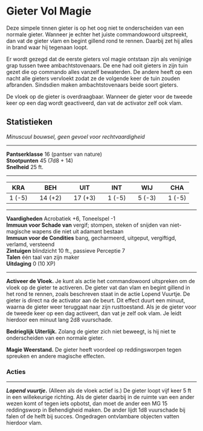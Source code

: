 # Gieter Vol Magie

Deze simpele tinnen gieter is op het oog niet te onderscheiden van een normale gieter.
Wanneer je echter het juiste commandowoord uitspreekt, dan vat de gieter vlam en begint gillend rond te rennen.
Daarbij zet hij alles in brand waar hij tegenaan loopt.

Er wordt gezegd dat de eerste gieters vol magie ontstaan zijn als venijnige grap tussen twee ambachtstovenaars.
De ene had ooit gieters in zijn tuin gezet die op commando alles vanzelf bewaterden.
De andere heeft op een nacht alle gieters vervloekt zodat ze de volgende keer de tuin zouden afbranden.
Sindsdien maken ambachtstovenaars beide soort gieters.

De vloek op de gieter is overdraagbaar.
Wanneer de gieter voor de tweede keer op een dag wordt geactiveerd, dan vat de activator zelf ook vlam.

## Statistieken

_Minuscuul bouwsel,_
_geen gevoel voor rechtvaardigheid_

---

**Pantserklasse**
16 (pantser van nature)  
**Stootpunten**
45 (7d8 + 14)  
**Snelheid**
25 ft.

---

KRA    |   | BEH     |   | UIT     |   | INT    |   | WIJ    |   | CHA
-------|---|---------|---|---------|---|--------|---|--------|---|-------
1 (-5) |   | 14 (+2) |   | 17 (+3) |   | 1 (-5) |   | 5 (-3) |   | 1 (-5)

---

**Vaardigheden**
Acrobatiek +6, Toneelspel -1  
**Immuun voor Schade van**
vergif; stompen, steken of snijden van niet-magische wapens die niet uit adamant bestaan  
**Immuun voor de Condities**
bang, gecharmeerd, uitgeput, vergiftigd, verlamd, versteend  
**Zintuigen**
blindzicht 10 ft., passieve Perceptie 7  
**Talen**
één taal van zijn maker  
**Uitdaging**
0 (10 XP)

---

**Activeer de Vloek.**
Je kunt als actie het commandowoord uitspreken om de vloek op de gieter te activeren.
De gieter vat dan vlam en begint gillend in het rond te rennen, zoals beschreven staat in de actie Lopend Vuurtje.
De gieter is direct na de activator aan de beurt.
Dit effect duurt een minuut, waarna de gieter weer teruggaat naar zijn rusttoestand.
Als je de gieter voor de tweede keer op een dag activeert, dan vat je zelf ook vlam.
Je leidt hierdoor een minuut lang 2d8 vuurschade.

**Bedrieglijk Uiterlijk.**
Zolang de gieter zich niet beweegt, is hij niet te onderscheiden van een normale gieter.

**Magie Weerstand.**
De gieter heeft voordeel op reddingsworpen tegen spreuken en andere magische effecten.

### Acties

---

**_Lopend vuurtje_.**
(Alleen als de vloek actief is.)
De gieter loopt vijf keer 5 ft in een willekeurige richting.
Als de gieter daarbij in de ruimte van een ander wezen komt of tegen iets opbotst, dan moet de ander een MG 15 reddingsworp in Behendigheid maken.
De ander lijdt 1d8 vuurschade bij falen of de helft bij succes.
Ongedragen ontvlambare objecten vatten hierdoor vlam.
